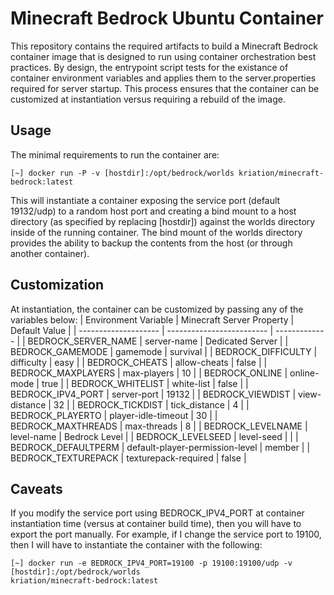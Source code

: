 # Minecraft Bedrock Ubuntu Container
This repository contains the required artifacts to build a Minecraft Bedrock
container image that is designed to run using container orchestration best
practices. By design, the entrypoint script tests for the existance of container
environment variables and applies them to the server.properties required for
server startup. This process ensures that the container can be customized at
instantiation versus requiring a rebuild of the image. 

## Usage
The minimal requirements to run the container are:
```
[~] docker run -P -v [hostdir]:/opt/bedrock/worlds kriation/minecraft-bedrock:latest
```
This will instantiate a container exposing the service port (default 19132/udp)
to a random host port and creating a bind mount to a host directory (as
specified by replacing [hostdir]) against the worlds directory inside of the
running container. The bind mount of the worlds directory provides the ability
to backup the contents from the host (or through another container).

## Customization
At instantiation, the container can be customized by passing any of the
variables below:
| Environment Variable | Minecraft Server Property | Default Value |
| -------------------- | ------------------------- | ------------- |
| BEDROCK_SERVER_NAME  | server-name | Dedicated Server |
| BEDROCK_GAMEMODE | gamemode | survival |
| BEDROCK_DIFFICULTY | difficulty | easy |
| BEDROCK_CHEATS | allow-cheats | false |
| BEDROCK_MAXPLAYERS | max-players | 10 |
| BEDROCK_ONLINE | online-mode | true |
| BEDROCK_WHITELIST | white-list | false |
| BEDROCK_IPV4_PORT | server-port | 19132 |
| BEDROCK_VIEWDIST | view-distance | 32 |
| BEDROCK_TICKDIST | tick_distance | 4 |
| BEDROCK_PLAYERTO | player-idle-timeout | 30 |
| BEDROCK_MAXTHREADS | max-threads | 8 |
| BEDROCK_LEVELNAME | level-name | Bedrock Level |
| BEDROCK_LEVELSEED | level-seed | <empty> |
| BEDROCK_DEFAULTPERM | default-player-permission-level | member |
| BEDROCK_TEXTUREPACK | texturepack-required | false |

## Caveats
If you modify the service port using BEDROCK_IPV4_PORT at container
instantiation time (versus at container build time), then you will have to
export the port manually. For example, if I change the service port to 19100,
then I will have to instantiate the container with the following:
```
[~] docker run -e BEDROCK_IPV4_PORT=19100 -p 19100:19100/udp -v [hostdir]:/opt/bedrock/worlds
kriation/minecraft-bedrock:latest
```
